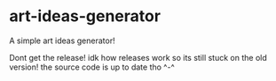 # art-ideas-generator
A simple art ideas generator!  

Dont get the release! idk how releases work so its still stuck on the old version! the source code is up to date tho ^-^
